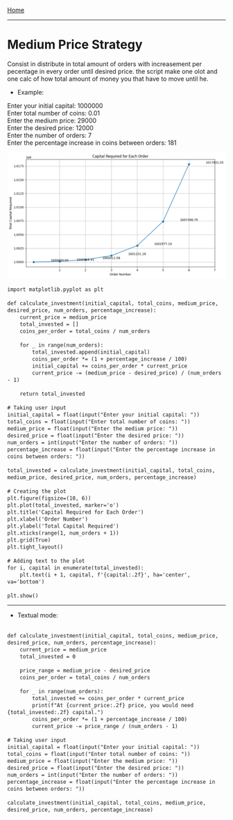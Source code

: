 [Home](/README.md)     

---    

# Medium Price Strategy

Consist in distribute in total amount of orders with increasement per pecentage in every order until desired price.
the script make one olot and one calc of how total amount of money you that have to move until he.

- Example:        
        
Enter your initial capital: 1000000        
Enter total number of coins: 0.01       
Enter the medium price: 29000        
Enter the desired price: 12000      
Enter the number of orders: 7       
Enter the percentage increase in coins between orders: 181        
 
![img](/assets/docs/knowledges/Financial/strategy/mediumprice/IMG/img.png)    

```
import matplotlib.pyplot as plt

def calculate_investment(initial_capital, total_coins, medium_price, desired_price, num_orders, percentage_increase):
    current_price = medium_price
    total_invested = []
    coins_per_order = total_coins / num_orders

    for _ in range(num_orders):
        total_invested.append(initial_capital)
        coins_per_order *= (1 + percentage_increase / 100)
        initial_capital += coins_per_order * current_price
        current_price -= (medium_price - desired_price) / (num_orders - 1)

    return total_invested

# Taking user input
initial_capital = float(input("Enter your initial capital: "))
total_coins = float(input("Enter total number of coins: "))
medium_price = float(input("Enter the medium price: "))
desired_price = float(input("Enter the desired price: "))
num_orders = int(input("Enter the number of orders: "))
percentage_increase = float(input("Enter the percentage increase in coins between orders: "))

total_invested = calculate_investment(initial_capital, total_coins, medium_price, desired_price, num_orders, percentage_increase)

# Creating the plot
plt.figure(figsize=(10, 6))
plt.plot(total_invested, marker='o')
plt.title('Capital Required for Each Order')
plt.xlabel('Order Number')
plt.ylabel('Total Capital Required')
plt.xticks(range(1, num_orders + 1))
plt.grid(True)
plt.tight_layout()

# Adding text to the plot
for i, capital in enumerate(total_invested):
    plt.text(i + 1, capital, f'{capital:.2f}', ha='center', va='bottom')

plt.show()
```
---    


- Textual mode:

```

def calculate_investment(initial_capital, total_coins, medium_price, desired_price, num_orders, percentage_increase):
    current_price = medium_price
    total_invested = 0

    price_range = medium_price - desired_price
    coins_per_order = total_coins / num_orders

    for _ in range(num_orders):
        total_invested += coins_per_order * current_price
        print(f"At {current_price:.2f} price, you would need {total_invested:.2f} capital.")
        coins_per_order *= (1 + percentage_increase / 100)
        current_price -= price_range / (num_orders - 1)

# Taking user input
initial_capital = float(input("Enter your initial capital: "))
total_coins = float(input("Enter total number of coins: "))
medium_price = float(input("Enter the medium price: "))
desired_price = float(input("Enter the desired price: "))
num_orders = int(input("Enter the number of orders: "))
percentage_increase = float(input("Enter the percentage increase in coins between orders: "))

calculate_investment(initial_capital, total_coins, medium_price, desired_price, num_orders, percentage_increase)

```
